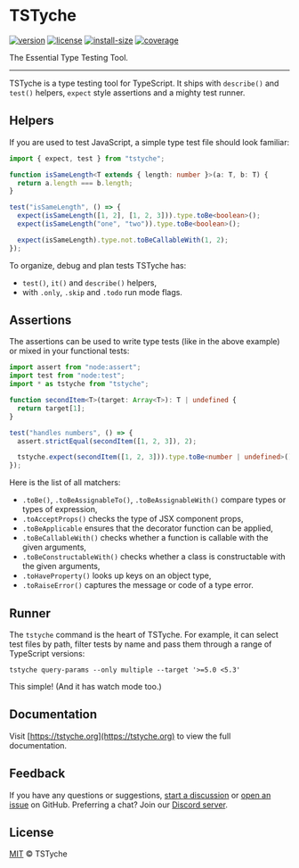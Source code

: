# TSTyche

[![version][version-badge]][version-url]
[![license][license-badge]][license-url]
[![install-size][install-size-badge]][install-size-url]
[![coverage][coverage-badge]][coverage-url]

The Essential Type Testing Tool.

---

TSTyche is a type testing tool for TypeScript. It ships with `describe()` and `test()` helpers, `expect` style assertions and a mighty test runner.

## Helpers

If you are used to test JavaScript, a simple type test file should look familiar:

```ts
import { expect, test } from "tstyche";

function isSameLength<T extends { length: number }>(a: T, b: T) {
  return a.length === b.length;
}

test("isSameLength", () => {
  expect(isSameLength([1, 2], [1, 2, 3])).type.toBe<boolean>();
  expect(isSameLength("one", "two")).type.toBe<boolean>();

  expect(isSameLength).type.not.toBeCallableWith(1, 2);
});
```

To organize, debug and plan tests TSTyche has:

- `test()`, `it()` and `describe()` helpers,
- with `.only`, `.skip` and `.todo` run mode flags.

## Assertions

The assertions can be used to write type tests (like in the above example) or mixed in your functional tests:

```ts
import assert from "node:assert";
import test from "node:test";
import * as tstyche from "tstyche";

function secondItem<T>(target: Array<T>): T | undefined {
  return target[1];
}

test("handles numbers", () => {
  assert.strictEqual(secondItem([1, 2, 3]), 2);

  tstyche.expect(secondItem([1, 2, 3])).type.toBe<number | undefined>();
});
```

Here is the list of all matchers:

- `.toBe()`, `.toBeAssignableTo()`, `.toBeAssignableWith()` compare types or types of expression,
- `.toAcceptProps()` checks the type of JSX component props,
- `.toBeApplicable` ensures that the decorator function can be applied,
- `.toBeCallableWith()` checks whether a function is callable with the given arguments,
- `.toBeConstructableWith()` checks whether a class is constructable with the given arguments,
- `.toHaveProperty()` looks up keys on an object type,
- `.toRaiseError()` captures the message or code of a type error.

## Runner

The `tstyche` command is the heart of TSTyche. For example, it can select test files by path, filter tests by name and pass them through a range of TypeScript versions:

```shell
tstyche query-params --only multiple --target '>=5.0 <5.3'
```

This simple! (And it has watch mode too.)

## Documentation

Visit [https://tstyche.org](https://tstyche.org) to view the full documentation.

## Feedback

If you have any questions or suggestions, [start a discussion](https://github.com/tstyche/tstyche/discussions/new/choose) or [open an issue](https://github.com/tstyche/tstyche/issues/new/choose) on GitHub. Preferring a chat? Join our [Discord server](https://discord.gg/gCSasd3QJq).

## License

[MIT][license-url] © TSTyche

[version-badge]: https://badgen.net/npm/v/tstyche
[version-url]: https://npmjs.com/package/tstyche
[license-badge]: https://badgen.net/github/license/tstyche/tstyche
[license-url]: https://github.com/tstyche/tstyche/blob/main/LICENSE.md
[install-size-badge]: https://badgen.net/packagephobia/install/tstyche
[install-size-url]: https://packagephobia.com/result?p=tstyche
[coverage-badge]: https://badgen.net/codacy/coverage/a581ca5c323a455886b7bdd9623c4ec8
[coverage-url]: https://app.codacy.com/gh/tstyche/tstyche/coverage/dashboard
